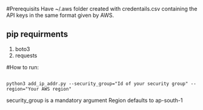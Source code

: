 #Prerequisits
Have ~/.aws folder created with credentails.csv containing the API keys in the same format given by AWS.
## pip requirments
1. boto3
2. requests

#How to run:

<pre><code>
python3 add_ip_addr.py --security_group="Id of your security group" --region="Your AWS region"
</pre></code>
security_group is a mandatory argument
Region defaults to ap-south-1

